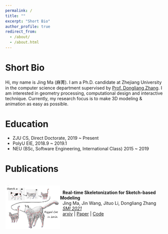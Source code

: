 ```yaml
---
permalink: /
title: ""
excerpt: "Short Bio"
author_profile: true
redirect_from: 
  - /about/
  - /about.html
---
```


Short Bio
======
Hi, my name is Jing Ma (麻菁). I am a Ph.D. candidate at Zhejiang University in the computer science department supervised by [Prof. Dongliang Zhang](https://person.zju.edu.cn/en/0012126#0). I am interested in geometry processing, computational design and interactive technique. Currently, my research focus is to make 3D modeling & animation as easy as possible.

Education
======
- ZJU CS, Direct Doctorate, 2019 ~ Present
- PolyU EIE, 2018.9 ~ 2019.1
- NEU (BSc, Software Engineering, International Class) 2015 ~ 2019

Publications
======
<br/>

<img width="175" align="left" src="../images/RealSkel.png"/>

&nbsp; __Real-time Skeletonization for Sketch-based Modeling__<br/>
&nbsp;  Jing Ma, Jin Wang, Jituo Li, Dongliang Zhang <br/>
&nbsp;  *[SMI 2021](https://smi2021.github.io/)*<br/>
&nbsp;  [arxiv](https://arxiv.org/pdf/2110.05805.pdf) | [Paper](https://doi.org/10.1016/j.cag.2021.11.005) | [Code](https://github.com/jingma-git/RealSkel)

<br/>
